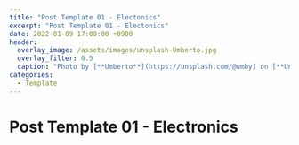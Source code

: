 ```yaml
---
title: "Post Template 01 - Electonics"
excerpt: "Post Template 01 - Electonics"
date: 2022-01-09 17:00:00 +0900
header:
  overlay_image: /assets/images/unsplash-Umberto.jpg
  overlay_filter: 0.5
  caption: "Photo by [**Umberto**](https://unsplash.com/@umby) on [**Unsplash**](https://unsplash.com/)"
categories:
  - Template
---
```

# Post Template 01 - Electronics